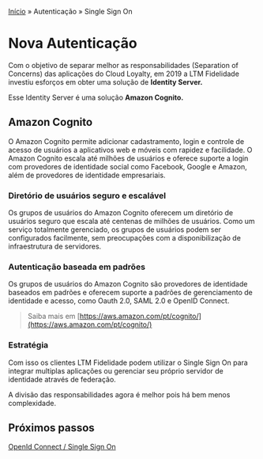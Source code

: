 [Início](/readme.md) &raquo; Autenticação &raquo; Single Sign On

# Nova Autenticação

Com o objetivo de separar melhor as responsabilidades (Separation of Concerns) das aplicações do Cloud Loyalty, em 2019 a LTM Fidelidade investiu esforços em obter uma solução de **Identity Server.**

Esse Identity Server é uma solução **Amazon Cognito.**

## Amazon Cognito

O Amazon Cognito permite adicionar cadastramento, login e controle de acesso de usuários a aplicativos web e móveis com rapidez e facilidade. O Amazon Cognito escala até milhões de usuários e oferece suporte a login com provedores de identidade social como Facebook, Google e Amazon, além de provedores de identidade empresariais.

### Diretório de usuários seguro e escalável

Os grupos de usuários do Amazon Cognito oferecem um diretório de usuários seguro que escala até centenas de milhões de usuários. Como um serviço totalmente gerenciado, os grupos de usuários podem ser configurados facilmente, sem preocupações com a disponibilização de infraestrutura de servidores.

### Autenticação baseada em padrões

Os grupos de usuários do Amazon Cognito são provedores de identidade baseados em padrões e oferecem suporte a padrões de gerenciamento de identidade e acesso, como Oauth 2.0, SAML 2.0 e OpenID Connect.

> Saiba mais em [https://aws.amazon.com/pt/cognito/](https://aws.amazon.com/pt/cognito/)

### Estratégia

Com isso os clientes LTM Fidelidade podem utilizar o Single Sign On para integrar multiplas aplicações ou gerenciar seu próprio servidor de identidade através de federação.

A divisão das responsabilidades agora é melhor pois há bem menos complexidade.

## Próximos passos

[OpenId Connect / Single Sign On](/auth/cognito/sso.md)

